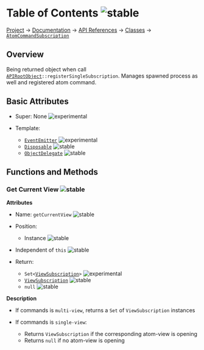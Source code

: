 # Table of Contents ![stable]
[Project](https://github.com/ksxatompackages/quick-spawn) → [Documentation](../..) → [API References](..) → [Classes](.) → [`AtomCommandSubscription`](./atom-command-subscription.md)

## Overview

Being returned object when call <code>[APIRootObject](.classes/api.md)::registerSingleSubscription</code>. Manages spawned process as well and registered atom command.

## Basic Attributes

* Super: None ![experimental]

* Template:
  - [`EventEmitter`](../templates/event-emitter.md) ![experimental]
  - [`Disposable`](../templates/disposable.md) ![stable]
  - [`ObjectDelegate`](../templates/object-delegate.md) ![stable]

## Functions and Methods

### Get Current View ![stable]

**Attributes**

* Name: `getCurrentView` ![stable]

* Position:
  - Instance ![stable]

* Independent of `this` ![stable]

* Return:
  - <code>Set&lt;[ViewSubscription](./view-subscription.md)&gt;</code> ![experimental]
  - [`ViewSubscription`](./view-subscription.md) ![stable]
  - `null` ![stable]

**Description**

* If commands is `multi-view`, returns a `Set` of `ViewSubscription` instances

* If commands is `single-view`:
  - Returns `ViewSubscription` if the corresponding atom-view is opening
  - Returns `null` if no atom-view is opening

[fixed]: https://cdn.rawgit.com/ksxatompackages/quick-spawn/images-v0.1.1/docs/images/badges/fixed.svg
[stable]: https://cdn.rawgit.com/ksxatompackages/quick-spawn/images-v0.1.1/docs/images/badges/stable.svg
[experimental]: https://cdn.rawgit.com/ksxatompackages/quick-spawn/images-v0.1.1/docs/images/badges/experimental.svg
[deprecated]: https://cdn.rawgit.com/ksxatompackages/quick-spawn/images-v0.1.1/docs/images/badges/deprecated.svg
